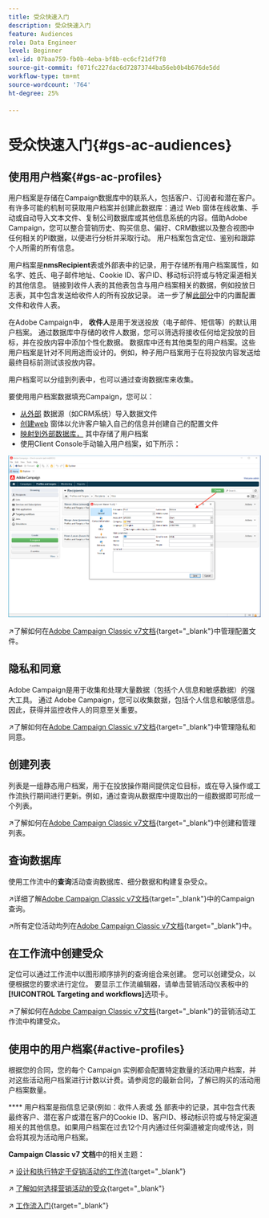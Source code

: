 ```yaml
---
title: 受众快速入门
description: 受众快速入门
feature: Audiences
role: Data Engineer
level: Beginner
exl-id: 07baa759-fb0b-4eba-bf8b-ec6cf21df7f8
source-git-commit: f071fc227dac6d72873744ba56eb0b4b676de5dd
workflow-type: tm+mt
source-wordcount: '764'
ht-degree: 25%

---
```


# 受众快速入门{#gs-ac-audiences}

## 使用用户档案{#gs-ac-profiles}

用户档案是存储在Campaign数据库中的联系人，包括客户、订阅者和潜在客户。 有许多可能的机制可获取用户档案并创建此数据库：通过 Web 窗体在线收集、手动或自动导入文本文件、复制公司数据库或其他信息系统的内容。借助Adobe Campaign，您可以整合营销历史、购买信息、偏好、CRM数据以及整合视图中任何相关的PI数据，以便进行分析并采取行动。 用户档案包含定位、鉴别和跟踪个人所需的所有信息。

用户档案是&#x200B;**nmsRecipient**&#x200B;表或外部表中的记录，用于存储所有用户档案属性，如名字、姓氏、电子邮件地址、Cookie ID、客户ID、移动标识符或与特定渠道相关的其他信息。 链接到收件人表的其他表包含与用户档案相关的数据，例如投放日志表，其中包含发送给收件人的所有投放记录。 进一步了解[此部分](../dev/datamodel.md#ootb-profiles)中的内置配置文件和收件人表。

在Adobe Campaign中， **收件人**&#x200B;是用于发送投放（电子邮件、短信等）的默认用户档案。 通过数据库中存储的收件人数据，您可以筛选将接收任何给定投放的目标，并在投放内容中添加个性化数据。 数据库中还有其他类型的用户档案。这些用户档案是针对不同用途而设计的。例如，种子用户档案用于在将投放内容发送给最终目标前测试该投放内容。

用户档案可以分组到列表中，也可以通过查询数据库来收集。


要使用用户档案数据填充Campaign，您可以：

* [从外部](import.md) 数据源（如CRM系统）导入数据文件
* [创建web](../dev/webapps.md) 窗体以允许客户输入自己的信息并创建自己的配置文件
* [映射到外部数据库，](../connect/fda.md) 其中存储了用户档案
* 使用Client Console手动输入用户档案，如下所示：

![](assets/create-profile.png)


↗️了解如何在[Adobe Campaign Classic v7文档](https://experienceleague.adobe.com/docs/campaign-classic/using/getting-started/profile-management/about-profiles.html){target=&quot;_blank&quot;}中管理配置文件。


## 隐私和同意

Adobe Campaign是用于收集和处理大量数据（包括个人信息和敏感数据）的强大工具。 通过 Adobe Campaign，您可以收集数据，包括个人信息和敏感信息。因此，获得并监控收件人的同意至关重要。

↗️了解如何在[Adobe Campaign Classic v7文档](https://experienceleague.adobe.com/docs/campaign-classic/using/getting-started/privacy/privacy-and-recommendations.html){target=&quot;_blank&quot;}中管理隐私和同意。

## 创建列表

列表是一组静态用户档案，用于在投放操作期间提供定位目标，或在导入操作或工作流执行期间进行更新。例如，通过查询从数据库中提取出的一组数据即可形成一个列表。

↗️了解如何在[Adobe Campaign Classic v7文档](https://experienceleague.adobe.com/docs/campaign-classic/using/getting-started/profile-management/creating-and-managing-lists.html){target=&quot;_blank&quot;}中创建和管理列表。

## 查询数据库

使用工作流中的&#x200B;**查询**&#x200B;活动查询数据库、细分数据和构建复杂受众。

↗️详细了解[Adobe Campaign Classic v7文档](https://experienceleague.adobe.com/docs/campaign-classic/using/automating-with-workflows/introduction/targeting-data.html){target=&quot;_blank&quot;}中的Campaign查询。

↗️所有定位活动均列在[Adobe Campaign Classic v7文档](https://experienceleague.adobe.com/docs/campaign-classic/using/automating-with-workflows/targeting-activities/about-targeting-activities.html){target=&quot;_blank&quot;}中。

## 在工作流中创建受众

定位可以通过工作流中以图形顺序排列的查询组合来创建。 您可以创建受众，以便根据您的要求进行定位。 要显示工作流编辑器，请单击营销活动仪表板中的&#x200B;**[!UICONTROL Targeting and workflows]**&#x200B;选项卡。

↗️了解如何在[Adobe Campaign Classic v7文档](https://experienceleague.adobe.com/docs/campaign-classic/using/orchestrating-campaigns/orchestrate-campaigns/marketing-campaign-target.html?lang=en#building-the-main-target-in-a-workflow){target=&quot;_blank&quot;}的营销活动工作流中构建受众。


## 使用中的用户档案{#active-profiles}

根据您的合同，您的每个 Campaign 实例都会配置特定数量的活动用户档案，并对这些活动用户档案进行计数以计费。请参阅您的最新合同，了解已购买的活动用户档案数量。

**** 用户档案是指信息记录(例如：收件人表或 [外](../dev/datamodel.md) 部表中的记录，其中包含代表最终客户、潜在客户或潜在客户的Cookie ID、客户ID、移动标识符或与特定渠道相关的其他信息。如果用户档案在过去12个月内通过任何渠道被定向或传达，则会将其视为活动用户档案。

<!--
You can monitor the number of active profiles used on your instances directly from Campaign Control Panel. 

↗️ For more on this, refer to the [Control Panel documentation](https://docs.adobe.com/content/help/en/control-panel/using/performance-monitoring/active-profiles-monitoring.html).
-->

**Campaign Classic v7 文档**&#x200B;中的相关主题：

↗️ [设计和执行特定于促销活动的工作流](https://experienceleague.adobe.com/docs/campaign-classic/using/automating-with-workflows/introduction/building-a-workflow.html){target=&quot;_blank&quot;}

↗️ [了解如何选择营销活动的受众](https://experienceleague.adobe.com/docs/campaign-classic/using/orchestrating-campaigns/orchestrate-campaigns/marketing-campaign-target.html){target=&quot;_blank&quot;}

↗️ [工作流入门](https://experienceleague.adobe.com/docs/campaign-classic/using/automating-with-workflows/introduction/about-workflows.html){target=&quot;_blank&quot;}
